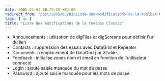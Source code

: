 ```yaml
---
date: 2005-05-03 08:29:00 +02:00
redirect_from: "post/2005/05/03/Liste-des-modifications-de-la-toolbox-Classic"
tags: [ qc ]
title: "Liste des modifications de la toolbox Classic"
---
```


* Announcements : utilisation de dlgFiles et dlgScreens pour définir l'url du
lien
* Contacts : suppression des essais avec DataGrid et Repeater
* Documents : remplacement de DataGrid par XTable
* Feedback : initialise zones nom et email en fonction de l'utilisateur
connecté
* Login : ajouté saisie masquée du mot de passe
* Password : ajouté saisie masquée pour les mots de passe
